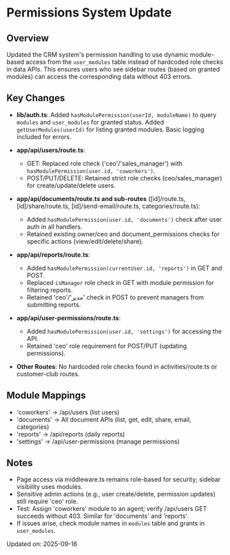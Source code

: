 # Permissions System Update

## Overview
Updated the CRM system's permission handling to use dynamic module-based access from the `user_modules` table instead of hardcoded role checks in data APIs. This ensures users who see sidebar routes (based on granted modules) can access the corresponding data without 403 errors.

## Key Changes
- **lib/auth.ts**: Added `hasModulePermission(userId, moduleName)` to query `modules` and `user_modules` for granted status. Added `getUserModules(userId)` for listing granted modules. Basic logging included for errors.

- **app/api/users/route.ts**: 
  - GET: Replaced role check ('ceo'/'sales_manager') with `hasModulePermission(user.id, 'coworkers')`.
  - POST/PUT/DELETE: Retained strict role checks (ceo/sales_manager) for create/update/delete users.

- **app/api/documents/route.ts and sub-routes** ([id]/route.ts, [id]/share/route.ts, [id]/send-email/route.ts, categories/route.ts):
  - Added `hasModulePermission(user.id, 'documents')` check after user auth in all handlers.
  - Retained existing owner/ceo and document_permissions checks for specific actions (view/edit/delete/share).

- **app/api/reports/route.ts**:
  - Added `hasModulePermission(currentUser.id, 'reports')` in GET and POST.
  - Replaced `isManager` role check in GET with module permission for filtering reports.
  - Retained 'ceo'/'مدیر' check in POST to prevent managers from submitting reports.

- **app/api/user-permissions/route.ts**:
  - Added `hasModulePermission(user.id, 'settings')` for accessing the API.
  - Retained 'ceo' role requirement for POST/PUT (updating permissions).

- **Other Routes**: No hardcoded role checks found in activities/route.ts or customer-club routes.

## Module Mappings
- 'coworkers' → /api/users (list users)
- 'documents' → All document APIs (list, get, edit, share, email, categories)
- 'reports' → /api/reports (daily reports)
- 'settings' → /api/user-permissions (manage permissions)

## Notes
- Page access via middleware.ts remains role-based for security; sidebar visibility uses modules.
- Sensitive admin actions (e.g., user create/delete, permission updates) still require 'ceo' role.
- Test: Assign 'coworkers' module to an agent; verify /api/users GET succeeds without 403. Similar for 'documents' and 'reports'.
- If issues arise, check module names in `modules` table and grants in `user_modules`.

Updated on: 2025-09-16 


